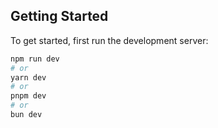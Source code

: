 ## Getting Started

To get started, first run the development server:

```bash
npm run dev
# or
yarn dev
# or
pnpm dev
# or
bun dev

